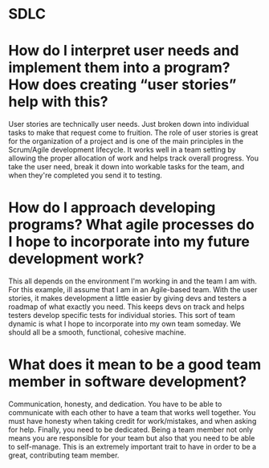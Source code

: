 # SDLC
# How do I interpret user needs and implement them into a program? How does creating “user stories” help with this?
User stories are technically user needs. Just broken down into individual tasks to make that request come to fruition. The role of user stories is great for the organization of a project and is one of the main principles in the Scrum/Agile development lifecycle. It works well in a team setting by allowing the proper allocation of work and helps track overall progress. You take the user need, break it down into workable tasks for the team, and when they're completed you send it to testing.
# How do I approach developing programs? What agile processes do I hope to incorporate into my future development work?
This all depends on the environment I'm working in and the team I am with. For this example, ill assume that I am in an Agile-based team. With the user stories, it makes development a little easier by giving devs and testers a roadmap of what exactly you need. This keeps devs on track and helps testers develop specific tests for individual stories. This sort of team dynamic is what I hope to incorporate into my own team someday. We should all be a smooth, functional, cohesive machine.
# What does it mean to be a good team member in software development?
Communication, honesty, and dedication. You have to be able to communicate with each other to have a team that works well together. You must have honesty when taking credit for work/mistakes, and when asking for help. Finally, you need to be dedicated. Being a team member not only means you are responsible for your team but also that you need to be able to self-manage. This is an extremely important trait to have in order to be a great, contributing team member. 

